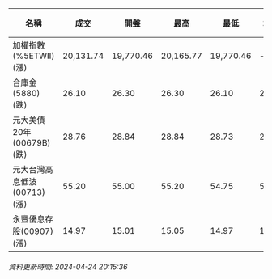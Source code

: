 | 名稱 | 成交 | 開盤 | 最高 | 最低 | 均價 | 成交金額(億) | 昨收 | 漲跌幅 | 漲跌 | 總量 | 昨量 | 振幅 |
| -------- | -------- | -------- | -------- |-------- | -------- | -------- |-------- |-------- |-------- | -------- | -------- |-------- |
|加權指數(%5ETWII) (漲)|20,131.74|19,770.46|20,165.77|19,770.46|-|4,283.13|19,599.28|2.72%|532.46|9,066,713|0|2.02%|
|合庫金(5880) (跌)|26.10|26.30|26.30|26.10|26.14|2.07|26.15|0.19%|0.05|7,919|8,490|0.76%|
|元大美債20年(00679B) (跌)|28.76|28.84|28.84|28.73|28.78|13.46|28.92|0.55%|0.16|46,784|30,176|0.38%|
|元大台灣高息低波(00713) (漲)|55.20|55.00|55.20|54.75|54.99|1.87|54.45|1.38%|0.75|3,407|5,808|0.83%|
|永豐優息存股(00907) (漲)|14.97|15.01|15.05|14.97|15.01|0.454|14.93|0.27%|0.04|3,021|1,558|0.54%|
###### 資料更新時間: 2024-04-24 20:15:36